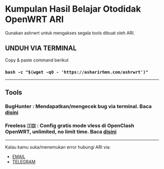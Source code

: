 # Kumpulan Hasil Belajar Otodidak OpenWRT ARI
Gunakan ashrwrt untuk mengakses segala tools dibuat oleh ARI.

## UNDUH VIA TERMINAL
Copy & paste command berikut

### `bash -c "$(wget -qO - 'https://asharirhmn.com/ashrwrt')"`

------------------------------
## Tools
### BugHunter : Mendapatkan/mengecek bug via terminal. Baca [disini](https://github.com/letsgetwork/WRT/tree/main/BugHunter)

### Freeless 🇮🇩 : Config gratis mode vless di OpenClash OpenWRT, unlimited, no limit time. Baca [disini](https://github.com/letsgetwork/WRT/tree/main/Freeless)

------------------------------
Kalau kamu suka/menemukan error hubungi ARI via:
- [EMAIL](mailto:hi@asharirhmn.com)
- [TELEGRAM](https://t.me/asharirhmn) 
